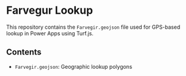 # Farvegur Lookup

This repository contains the `Farvegir.geojson` file used for GPS-based lookup in Power Apps using Turf.js.

## Contents
- `Farvegir.geojson`: Geographic lookup polygons
